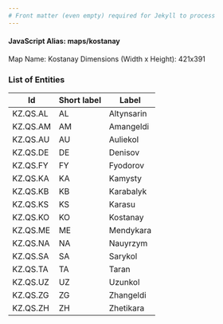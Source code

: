 ```yaml
---
# Front matter (even empty) required for Jekyll to process
---
```


#### JavaScript Alias: maps/kostanay

Map Name: Kostanay
Dimensions (Width x Height): 421x391





### List of Entities

 Id | Short label | Label
---|---|---
KZ.QS.AL|AL|Altynsarin
KZ.QS.AM|AM|Amangeldi
KZ.QS.AU|AU|Auliekol
KZ.QS.DE|DE|Denisov
KZ.QS.FY|FY|Fyodorov
KZ.QS.KA|KA|Kamysty
KZ.QS.KB|KB|Karabalyk
KZ.QS.KS|KS|Karasu
KZ.QS.KO|KO|Kostanay
KZ.QS.ME|ME|Mendykara
KZ.QS.NA|NA|Nauyrzym
KZ.QS.SA|SA|Sarykol
KZ.QS.TA|TA|Taran
KZ.QS.UZ|UZ|Uzunkol
KZ.QS.ZG|ZG|Zhangeldi
KZ.QS.ZH|ZH|Zhetikara